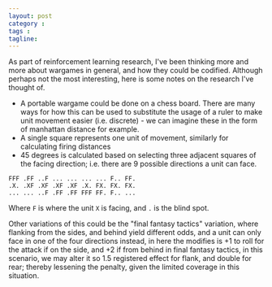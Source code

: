 ```yaml
---
layout: post
category : 
tags : 
tagline: 
---
```



As part of reinforcement learning research, I've been thinking more and more about wargames in general, and how they could be codified. Although perhaps not the most interesting, here is some notes on the research I've thought of. 

*  A portable wargame could be done on a chess board. There are many ways for how this can be used to substitute the usage of a ruler to make unit movement easier (i.e. discrete) - we can imagine these in the form of manhattan distance for example. 
*  A single square represents one unit of movement, similarly for calculating firing distances 
*  45 degrees is calculated based on selecting three adjacent squares of the facing direction; i.e. there are 9 possible directions a unit can face.

```
FFF .FF ..F ... ... ... ... F.. FF.
.X. .XF .XF .XF .XF .X. FX. FX. FX.
... ... ..F .FF .FF FFF FF. F.. ...
```

Where `F` is where the unit `X` is facing, and `.` is the blind spot.

Other variations of this could be the "final fantasy tactics" variation, where flanking from the sides, and behind yield different odds, and a unit can only face in one of the four directions instead, in here the modifies is +1 to roll for the attack if on the side, and +2 if from behind in final fantasy tactics, in this scenario, we may alter it so 1.5 registered effect for flank, and double for rear; thereby lessening the penalty, given the limited coverage in this situation. 



